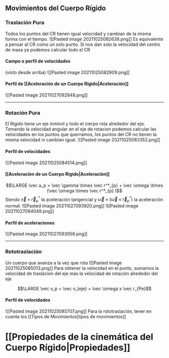 ## Movimientos del Cuerpo Rígido

### Traslación Pura
Todos los puntos del CR tienen igual velocidad y cambian de la misma forma con el tiempo. 
![[Pasted image 20211025082638.png]]
Es equivalente a pensar al CR como un solo punto. Si nos dan solo la velocidad  del centro de masa ya podemos calcular todo el CR
#### Campo o perfil de velocidades
(visto desde arriba)
![[Pasted image 20211025082909.png]]

#### Perfil de [[Aceleración de un Cuerpo Rígido|Aceleración]]
![[Pasted image 20211027092848.png]]

---
### Rotación Pura
El Rígido tiene un eje inmóvil y todo el cierpo rota alrededor del eje.
Tomando la velocidad angular en el eje de rotacion podemos calcular las velocidades en los puntos que querramos, los puntos del CR no tienen la misma velocidad ni cambian igual. 
![[Pasted image 20211025083352.png]]

#### Perfil de velocidades
![[Pasted image 20211025084514.png]]

#### [[Aceleración de un Cuerpo Rígido|Aceleración]]

$$\LARGE \vec a_p = \vec \gamma \times \vec r^*_{p} + \vec \omega \times (\vec \omega \times \vec r^*_{p} )$$
Siendo $\vec \gamma \times \vec r^*_{p}$ la aceleración tangencial y $\vec \omega \times (\vec \omega \times \vec r^*_{p} )$ la aceleración normal.
![[Pasted image 20211027093920.png]]
![[Pasted image 20211027094049.png]]
#### Perfil de aceleraciones
![[Pasted image 20211027093956.png]]

---
### Rototraslación
Un cuerpo que avanza a la vez que rota
![[Pasted image 20211025085013.png]]
Para obtener la velocidad en el punto, sumamos la velocidad de traslacion del eje más la velocidad de rotación alrededor del eje 

$$\LARGE \vec v_p = \vec v_{eje} + \vec \omega x \vec r_{Pe}$$

#### Perfil de velocidades
![[Pasted image 20211025085707.png]]
Para la rototraslación, tener en cuenta los [[Tipos de Movimientos|tipos de movimientos]]
# [[Propiedades de la cinemática del Cuerpo Rígido|Propiedades]]